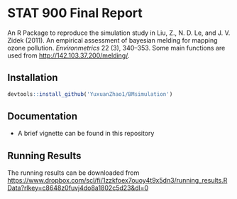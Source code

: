 
# STAT 900 Final Report

An R Package to reproduce the simulation study in Liu, Z., N. D. Le, and J. V. Zidek (2011). An empirical assessment of bayesian melding for mapping ozone pollution. $Environmetrics$ 22 (3), 340–353. Some main functions are used from http://142.103.37.200/melding/.

## Installation

```R
devtools::install_github('YuxuanZhao1/BMsimulation')
```

## Documentation 
* A brief vignette can be found in this repository

## Running Results
The running results can be downloaded from https://www.dropbox.com/scl/fi/1zzkfoex7ouoy4t9x5dn3/running_results.RData?rlkey=c8648z0fuvj4do8a1802c5d23&dl=0


